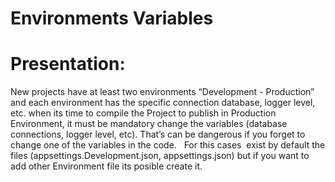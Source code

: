 # Environments Variables


# Presentation:

New projects have at least two environments “Development - Production” and each environment has the specific connection database, logger level, etc. 
when its time to compile the Project to publish in Production Environment, it must be mandatory change the variables (database connections, logger level, etc). That’s can be dangerous if you forget to change one of the variables in the code.
 
For this cases  exist by default the files (appsettings.Development.json, appsettings.json) but if you want to add other Environment file its posible create it.
